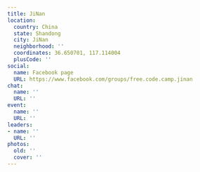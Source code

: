 ```yaml
---
title: JiNan
location:
  country: China
  state: Shandong
  city: JiNan
  neighborhood: ''
  coordinates: 36.650701, 117.114004
  plusCode: ''
social:
  name: Facebook page
  URL: https://www.facebook.com/groups/free.code.camp.jinan
chat:
  name: ''
  URL: ''
event:
  name: ''
  URL: ''
leaders:
- name: ''
  URL: ''
photos:
  old: ''
  cover: ''
---
```

